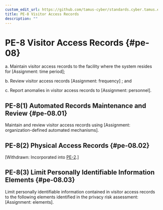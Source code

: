 ```yaml
---
custom_edit_url: https://github.com/tamus-cyber/standards.cyber.tamus.edu/tree/main/content/tamus.edu/TAMUS_profile.xml
title: PE-8 Visitor Access Records
description: ""
---
```


# PE-8 Visitor Access Records {#pe-08}

a. Maintain visitor access records to the facility where the system resides for [Assignment: time period];

b. Review visitor access records [Assignment: frequency] ; and

c. Report anomalies in visitor access records to [Assignment: personnel].

## PE-8(1) Automated Records Maintenance and Review {#pe-08.01}

Maintain and review visitor access records using [Assignment: organization-defined automated mechanisms].

## PE-8(2) Physical Access Records {#pe-08.02}

[Withdrawn: Incorporated into [PE-2](../pe/pe-02#pe-02).]

## PE-8(3) Limit Personally Identifiable Information Elements {#pe-08.03}

Limit personally identifiable information contained in visitor access records to the following elements identified in the privacy risk assessment: [Assignment: elements].

